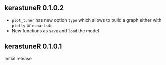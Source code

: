 
## kerastuneR 0.1.0.2

* `plot_tuner` has new option `type` which allows to build a graph either with `plotly` or `echarts4r`
* New functions as `save` and `load` the model


## kerastuneR 0.1.0.1

Initial release



